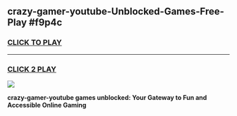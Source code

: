 
## crazy-gamer-youtube-Unblocked-Games-Free-Play #f9p4c
<h3>
<a href="https://us.freeplayer.one?title=crazy-gamer-youtube&ref=9M">CLICK TO PLAY</a></h3>
<hr>

<h3>
<a href="https://us.freeplayer.one?title=crazy-gamer-youtube&ref=9M">CLICK 2 PLAY</a>
  
</h3>

<a href="https://us.freeplayer.one?title=crazy-gamer-youtube&ref=9M"><img src="https://clearcache.store/games.png"></a>


**crazy-gamer-youtube games unblocked: Your Gateway to Fun and Accessible Online Gaming**

